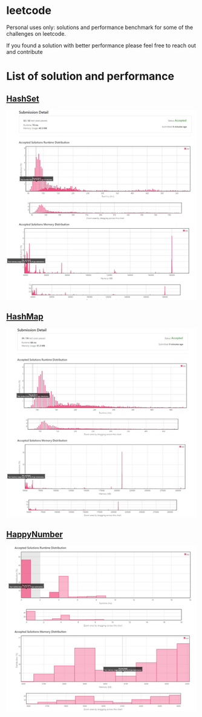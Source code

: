 # leetcode

Personal uses only: solutions and performance benchmark for some of the challenges on leetcode.

If you found a solution with better performance please feel free to reach out and contribute

# List of solution and performance
## [HashSet](https://github.com/QuangNguyen1412/leetcode/tree/main/exploration/hashSet)
![Hash Set performance](https://github.com/QuangNguyen1412/leetcode/blob/main/exploration/hashSet/hashSetPerformance.JPG?raw=true)


## [HashMap](https://github.com/QuangNguyen1412/leetcode/tree/main/exploration/hashMap)
![Hash Map performance](https://github.com/QuangNguyen1412/leetcode/blob/main/exploration/hashMap/hashMapPerformance.JPG?raw=true)

## [HappyNumber](https://github.com/QuangNguyen1412/leetcode/tree/main/exploration/happyNumber)
![Hash Map performance](https://github.com/QuangNguyen1412/leetcode/blob/main/exploration/happyNumber/performance.JPG?raw=true)
